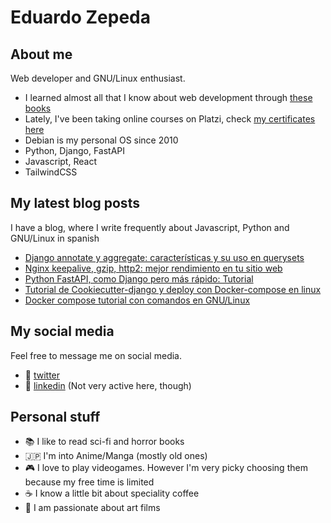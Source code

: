 # Eduardo Zepeda

## About me

Web developer and GNU/Linux enthusiast.
  - I learned almost all that I know about web development through [these books][books]
  - Lately, I've been taking online courses on Platzi, check [my certificates here][certificates] 
  - Debian is my personal OS since 2010
  - Python, Django, FastAPI
  - Javascript, React
  - TailwindCSS

## My latest blog posts

I have a blog, where I write frequently about Javascript, Python and GNU/Linux in spanish

<!-- BLOG-POST-LIST:START -->
- [Django annotate y aggregate: características y su uso en querysets](https://coffeebytes.dev/django-annotate-y-aggregate-caracteristicas-y-su-uso-en-querysets/?utm_source=rss&utm_medium=rss&utm_campaign=django-annotate-y-aggregate-caracteristicas-y-su-uso-en-querysets)
- [Nginx keepalive, gzip, http2: mejor rendimiento en tu sitio web](https://coffeebytes.dev/nginx-keepalive-gzip-http2-mejor-rendimiento-en-tu-sitio-web/?utm_source=rss&utm_medium=rss&utm_campaign=nginx-keepalive-gzip-http2-mejor-rendimiento-en-tu-sitio-web)
- [Python FastAPI, como Django pero más rápido: Tutorial](https://coffeebytes.dev/python-fastapi-como-django-pero-mas-rapido-tutorial/?utm_source=rss&utm_medium=rss&utm_campaign=python-fastapi-como-django-pero-mas-rapido-tutorial)
- [Tutorial de Cookiecutter-django y deploy con Docker-compose en linux](https://coffeebytes.dev/tutorial-de-cookiecutter-django-y-deploy-con-docker-compose-en-linux/?utm_source=rss&utm_medium=rss&utm_campaign=tutorial-de-cookiecutter-django-y-deploy-con-docker-compose-en-linux)
- [Docker compose tutorial con comandos en GNU/Linux](https://coffeebytes.dev/docker-compose-tutorial-con-comandos-en-gnu-linux/?utm_source=rss&utm_medium=rss&utm_campaign=docker-compose-tutorial-con-comandos-en-gnu-linux)
<!-- BLOG-POST-LIST:END -->

## My social media

Feel free to message me on social media. 

  - :speech_balloon: [twitter][twitter]
  - :anger: [linkedin][linkedin] (Not very active here, though)

## Personal stuff

  - :books: I like to read sci-fi and horror books
  - :jp: I'm into Anime/Manga (mostly old ones)
  - :video_game: I love to play videogames. However I'm very picky choosing them because my free time is limited
  - :coffee: I know a little bit about speciality coffee
  - :movie_camera: I am passionate about art films

[books]: https://coffeebytes.dev/en/books-ive-read-and-reviews/ "I wrote a few reviews about them"
[certificates]: https://platzi.com/@eduardo-zepeda/
[website]: https://coffeebytes.dev
[twitter]: https://twitter.com/neon_affogato
[linkedin]: https://linkedin.com/in/--eduardozepeda--